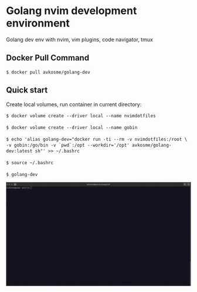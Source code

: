 # Golang nvim development environment

Golang dev env with nvim, vim plugins, code navigator, tmux

## Docker Pull Command

```
$ docker pull avkosme/golang-dev
```

## Quick start

Create local volumes, run container in current directory:

```
$ docker volume create --driver local --name nvimdotfiles

$ docker volume create --driver local --name gobin

$ echo 'alias golang-dev="docker run -ti --rm -v nvimdotfiles:/root \
-v gobin:/go/bin -v `pwd`:/opt --workdir='/opt' avkosme/golang-dev:latest sh"' >> ~/.bashrc

$ source ~/.bashrc

$ golang-dev
```

![](img/demo.gif)
